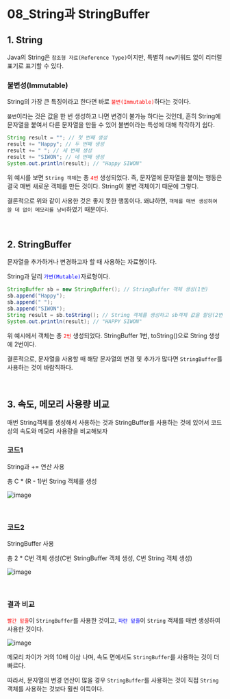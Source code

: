 # 08_String과 StringBuffer

## 1. String

Java의 String은 `참조형 자료(Reference Type)`이지만, 특별히 `new`키워드 없이 리터럴 표기로 표기할 수 있다.

### 불변성(Immutable)

String의 가장 큰 특징이라고 한다면 바로 <span style="color:Red">`불변(Immutable)`</span>하다는 것이다.

`불변`이라는 것은 값을 한 번 생성하고 나면 변경이 불가능 하다는 것인데, 흔히 String에 문자열을 붙여서 다른 문자열을 만들 수 있어 불변이라는 특성에 대해 착각하기 쉽다.

```java
String result = ""; // 첫 번째 생성
result += "Happy"; // 두 번째 생성
result += " "; // 세 번째 생성
result += "SIWON"; // 네 번째 생성
System.out.println(result); // "Happy SIWON"
```

위 예시를 보면 `String 객체`는 총 <span style="color:Red">`4번`</span> 생성되었다. 즉, 문자열에 문자열을 붙이는 행동은 결국 매번 새로운 객체를 만든 것이다. String이 불변 객체이기 때문에 그렇다.

결론적으로 위와 같이 사용한 것은 좋지 못한 행동이다. 왜냐하면, `객체를 매번 생성하여 쓸 데 없이 메모리를 낭비`하였기 때문이다.

<br>

## 2. StringBuffer

문자열을 추가하거나 변경하고자 할 때 사용하는 자료형이다.

String과 달리 <span style="color:Blue">`가변(Mutable)`</span>자료형이다.

```java
StringBuffer sb = new StringBuffer(); // StringBuffer 객체 생성(1번)
sb.append("Happy");
sb.append(" ");
sb.append("SIWON");
String result = sb.toString(); // String 객체를 생성하고 sb객체 값을 할당(2번)
System.out.println(result); // "HAPPY SIWON"
```

위 예시에서 객체는 총 <span style="color:Red">`2번`</span> 생성되었다. StringBuffer 1번, toString()으로 String 생성에 2번이다.

결론적으로, 문자열을 사용할 때 해당 문자열의 변경 및 추가가 많다면 `StringBuffer`를 사용하는 것이 바람직하다.

<br>

## 3. 속도, 메모리 사용량 비교

매번 String객체를 생성해서 사용하는 것과 StringBuffer를 사용하는 것에 있어서 코드 상의 속도와 메모리 사용량을 비교해보자

### 코드1

String과 += 연산 사용

총 C * (R - 1)번 String 객체를 생성

![image](https://user-images.githubusercontent.com/93081720/227853037-ede867e0-8be5-417a-9f07-5f1bbb086056.png)

<br>

### 코드2

StringBuffer 사용

총 2 * C번 객체 생성(C번 StringBuffer 객체 생성, C번 String 객체 생성)

![image](https://user-images.githubusercontent.com/93081720/227853159-cbcf33a3-353d-43cd-94e7-d60de0c6a3ec.png)

<br>

### 결과 비교

 <span style="color:Red">`빨간 밑줄`</span>이 `StringBuffer`를 사용한 것이고,  <span style="color:Blue">`파란 밑줄`</span>이 `String` 객체를 매번 생성하여 사용한 것이다.

![image](https://user-images.githubusercontent.com/93081720/227854314-5e67e9c3-dc8b-42e3-a11e-63b5a230135b.png)

메모리 차이가 거의 10배 이상 나며, 속도 면에서도 `StringBuffer`를 사용하는 것이 더 빠르다.

따라서, 문자열의 변경 연산이 많을 경우 `StringBuffer`를 사용하는 것이 직접 `String`객체를 사용하는 것보다 훨씬 이득이다.